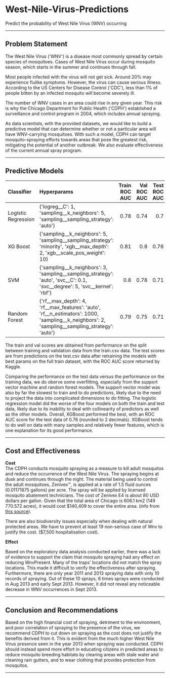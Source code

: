 # West-Nile-Virus-Predictions
Predict the probability of West Nile Virus (WNV) occurring 

---

## Problem Statement

The West Nile Virus ('WNV') is a disease most commonly spread by certain species of mosquitoes. Cases of West Nile Virus occur during mosquito season, which starts in the summer and continues through fall. 

Most people infected with the virus will not get sick. Around 20% may experience flulike symptoms. However, the virus can cause serious illness. According to the US Centers for Disease Control ('CDC'), less than 1% of people bitten by an infected mosquito will become severely ill. 

The number of WNV cases in an area could rise in any given year. This risk is why the Chicago Department for Public Health ('CDPH') established a surveillance and control program in 2004, which includes annual spraying.  

As data scientists, with the provided datasets, we would like to build a predictive model that can determine whether or not a particular area will have WNV-carrying mosquitoes. With such a model, CDPH can target mosquito-spraying efforts towards areas that pose the greatest risk, mitigating the potential of another outbreak. We also evaluate effectiveness of the current annual spray program.

---

## Predictive Models


| Classifier          | Hyperparams                                                                                                                                   |   Train ROC AUC |   Val ROC AUC |   Test ROC AUC |
|:--------------------|:----------------------------------------------------------------------------------------------------------------------------------------------|----------------:|--------------:|---------------:|
| Logistic Regression | {'logreg__C': 1, 'sampling__k_neighbors': 5, 'sampling__sampling_strategy': 'auto'}                                                           |            0.78 |          0.74 |           0.7  |
| XG Boost            | {'sampling__k_neighbors': 5, 'sampling__sampling_strategy': 'minority', 'xgb__max_depth': 2, 'xgb__scale_pos_weight': 10}                     |            0.81 |          0.8  |           0.76 |
| SVM                 | {'sampling__k_neighbors': 3, 'sampling__sampling_strategy': 'auto', 'svc__C': 0.1, 'svc__degree': 5, 'svc__kernel': 'rbf'}                    |            0.8  |          0.78 |           0.71 |
| Random Forest       | {'rf__max_depth': 4, 'rf__max_features': 'auto', 'rf__n_estimators': 1000, 'sampling__k_neighbors': 2, 'sampling__sampling_strategy': 'auto'} |            0.79 |          0.75 |           0.71 |

The train and val scores are obtained from performance on the split between training and validation data from the train.csv data. The test scores are from predictions on the test.csv data after retraining the models with best params on the full train dataset, with the ROC AUC score returned by Kaggle.

Comparing the performance on the test data versus the performance on the training data, we do oberve some overfitting, especially from the support vector machine and random forest models. The support vector model was also by far the slowest to train and to do predictions, likely due to the need to project the data into complicated dimensions to do fitting.
The logistic regression model did the worse of the four models on both the train and test data, likely due to its inability to deal with collinearity of predictors as well as the other models.
Overall, XGBoost performed the best, with an ROC AUC score for the test data of 0.76 (rounded to 2 decimals). XGBoost tends to do well on data with many samples and relatively fewer features, which is one explanation for its good performance.


---

## Cost and Effectiveness

**Cost**                                                                                                                                                                                             
The CDPH conducts mosquito spraying as a measure to kill adult mosquitos and reduce the occurrence of the West Nile Virus.
The spraying begins at dusk and continues through the night. The material being used to control the adult mosquitoes, Zenivex™, is applied at a rate of 1.5 fluid ounces (0.01171875 gallons) per acre. The spray will be applied by licensed mosquito abatement technicians. The cost of Zenivex E4 is about 80 USD dollars per gallon. Given that the total area of Chicago is 606.1 km2 (149 770.572 acres), it would cost $140,409 to cover the entire area. (info from [this source](https://www.chicago.gov/city/en/depts/cdph/provdrs/healthy_communities/news/2020/august/city-to-spray-insecticide-thursday-to-kill-mosquitoes.html)).


There are also biodiversity issues especially when dealing with natural protected areas. We have to prevent at least 19 non-serious case of Wnv to justify the cost. ($7,500 hospitalisation cost). 

**Effect**                                                                                              
          
Based on the exploratory data analysis conducted earlier, there was a lack of evidence to support the claim that mosquito spraying had any effect on reducing WnvPresent. Many of the traps’ locations did not match the spray locations. This made it difficult to verify the effectiveness after spraying. Furthermore, there are only year 2011 and 2013 spraying data with only 10 records of spraying. Out of these 10 sprays, 6 times sprays were conducted in Aug 2013 and early Sept 2013. However, it did not reveal any noticeable decrease in WNV occurrences in Sept 2013.

---

## Conclusion and Recommendations

Based on the high financial cost of spraying, detriment to the environment, and poor correlation of spraying to the presence of the virus, we recommend CDPH to cut down on spraying as the cost does not justify the benefits derived from it. This is evident from the much higher West Nile Virus presence seen in the year 2013 when spraying was conducted. CDPH should instead spend more effort in educating citizens in predicted areas to reduce mosquito breeding habitats by clearing areas with stale water and cleaning rain gutters, and to wear clothing that provides protection from mosquitos.

---
